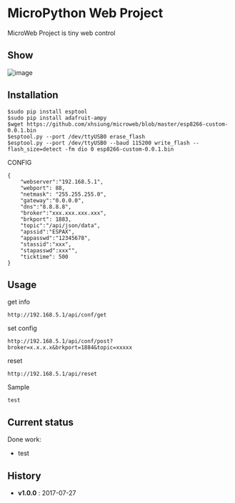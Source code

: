# MicroPython Web Project

MicroWeb Project is tiny web control 

## Show
![image](https://)

## Installation
```install
$sudo pip install esptool
$sudo pip install adafruit-ampy
$wget https://github.com/xhsiung/microweb/blob/master/esp8266-custom-0.0.1.bin
$esptool.py --port /dev/ttyUSB0 erase_flash
$esptool.py --port /dev/ttyUSB0 --baud 115200 write_flash --flash_size=detect -fm dio 0 esp8266-custom-0.0.1.bin

```

CONFIG
```config
{
    "webserver":"192.168.5.1",
    "webport": 88,
    "netmask": "255.255.255.0",
    "gateway":"0.0.0.0",
    "dns":"8.8.8.8",
    "broker":"xxx.xxx.xxx.xxx",
    "brkport": 1883,
    "topic":"/api/json/data",
    "apssid":"ESPAX",
    "appasswd":"12345678",
    "stassid":"xxx",
    "stapasswd":xxx"",
    "ticktime": 500
}
```

## Usage

get info
```info
http://192.168.5.1/api/conf/get

```

set config
```
http://192.168.5.1/api/conf/post?broker=x.x.x.x&brkport=1884&topic=xxxxx

```

reset
```
http://192.168.5.1/api/reset
```

Sample
```
test
```

## Current status

Done  work:
* test

## History

* **v1.0.0** : 2017-07-27
